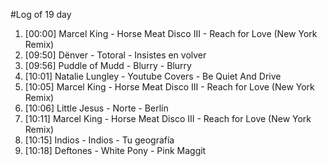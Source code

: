 #Log of 19 day

1. [00:00] Marcel King - Horse Meat Disco III - Reach for Love (New York Remix)
1. [09:50] Dënver - Totoral - Insistes en volver
1. [09:56] Puddle of Mudd - Blurry - Blurry
1. [10:01] Natalie Lungley - Youtube Covers - Be Quiet And Drive
1. [10:05] Marcel King - Horse Meat Disco III - Reach for Love (New York Remix)
1. [10:06] Little Jesus - Norte - Berlín
1. [10:11] Marcel King - Horse Meat Disco III - Reach for Love (New York Remix)
1. [10:15] Indios - Indios - Tu geografía
1. [10:18] Deftones - White Pony - Pink Maggit
